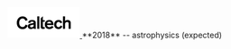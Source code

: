 <a href="http://www.caltech.edu/">
    <img src="caltech.png"
        width="128" height="55"
        alt="Caltech"
        title="Caltech">
</a>
**2018** -- astrophysics (expected)

